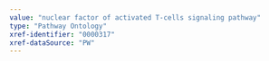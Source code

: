```yaml
---
value: "nuclear factor of activated T-cells signaling pathway"
type: "Pathway Ontology"
xref-identifier: "0000317"
xref-dataSource: "PW"
---
```

